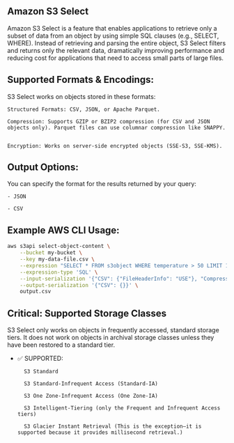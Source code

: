 ## Amazon S3 Select

Amazon S3 Select is a feature that enables applications to retrieve only a subset of data from an object by using simple SQL clauses (e.g., SELECT, WHERE). Instead of retrieving and parsing the entire object, S3 Select filters and returns only the relevant data, dramatically improving performance and reducing cost for applications that need to access small parts of large files.

## Supported Formats & Encodings:
S3 Select works on objects stored in these formats:

    Structured Formats: CSV, JSON, or Apache Parquet.

    Compression: Supports GZIP or BZIP2 compression (for CSV and JSON objects only). Parquet files can use columnar compression like SNAPPY.

    
    Encryption: Works on server-side encrypted objects (SSE-S3, SSE-KMS).


## Output Options:
You can specify the format for the results returned by your query:

    - JSON

    - CSV

## Example AWS CLI Usage:
```bash
aws s3api select-object-content \
    --bucket my-bucket \
    --key my-data-file.csv \
    --expression "SELECT * FROM s3object WHERE temperature > 50 LIMIT 100" \
    --expression-type 'SQL' \
    --input-serialization '{"CSV": {"FileHeaderInfo": "USE"}, "CompressionType": "NONE"}' \
    --output-serialization '{"CSV": {}}' \
    output.csv
```

## Critical: Supported Storage Classes
S3 Select only works on objects in frequently accessed, standard storage tiers. It does not work on objects in archival storage classes unless they have been restored to a standard tier.

- ✅ SUPPORTED:

        S3 Standard

        S3 Standard-Infrequent Access (Standard-IA)

        S3 One Zone-Infrequent Access (One Zone-IA)

        S3 Intelligent-Tiering (only the Frequent and Infrequent Access tiers)

        S3 Glacier Instant Retrieval (This is the exception—it is supported because it provides millisecond retrieval.)